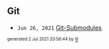 ## Git


* <code>Jun 26, 2021</code> [Git-Submodules](2021-06-26T21-03-38-git-submodules.md)

<sup><sub>generated 2 Jul 2021 20:56:44 by <a href='https://github.com/senorprogrammer/til'>til</a></sub></sup>
